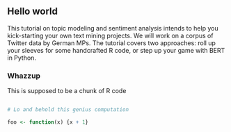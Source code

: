 ## Hello world

This tutorial on topic modeling and sentiment analysis intends to help you kick-starting your own text mining projects.
We will work on a corpus of Twitter data by German MPs.
The tutorial covers two approaches: roll up your sleeves for some handcrafted R code, or step up your game with BERT in Python.

### Whazzup

This is supposed to be a chunk of R code

```r

# Lo and behold this genius computation

foo <- function(x) {x + 1}

```
